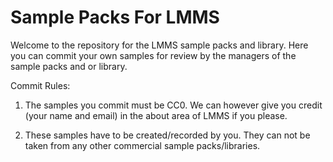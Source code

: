 Sample Packs For LMMS
=======

Welcome to the repository for the LMMS sample packs and library. Here you can commit your own samples for review by the managers of the sample packs and or library.

Commit Rules:

1. The samples you commit must be CC0. We can however give you credit (your name and email) in the about area of LMMS if you please.

2. These samples have to be created/recorded by you. They can not be taken from any other commercial sample packs/libraries.

